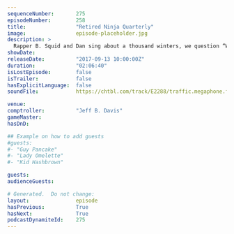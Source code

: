 ```yaml
---
sequenceNumber:       275
episodeNumber:        258
title:                "Retired Ninja Quarterly"
image:                episode-placeholder.jpg
description: >
  Rapper B. Squid and Dan sing about a thousand winters, we question “What if a guy had long arms?” and “Who really stole Steve Levy's roommate's car?” before realizing we're entering Harmageddon. Featuring Dan Harmon, Jeff Davis, Spencer Crittenden, B. ...
showDate:             
releaseDate:          "2017-09-13 10:00:00Z"
duration:             "02:06:40"
isLostEpisode:        false
isTrailer:            false
hasExplicitLanguage:  false
soundFile:            https://chtbl.com/track/E2288/traffic.megaphone.fm/STA2014893639.mp3?updated=1596589563

venue:                
comptroller:          "Jeff B. Davis"
gameMaster:           
hasDnD:               

## Example on how to add guests
#guests:
#- "Guy Pancake"
#- "Lady Omelette"
#- "Kid Hashbrown"

guests:
audienceGuests:

# Generated.  Do not change:
layout:               episode
hasPrevious:          True
hasNext:              True
podcastDynamiteId:    275
---
```

